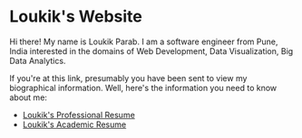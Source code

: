 # Loukik's Website

Hi there! My name is Loukik Parab.
I am a software engineer from Pune, India interested in the domains of Web Development, Data Visualization, Big Data Analytics.



If you're at this link, presumably you have been sent to view my biographical information.
Well, here's the information you need to know about me:

- [Loukik's Professional Resume](./professional-resume.html)
- [Loukik's Academic Resume](./academic-resume.html)
